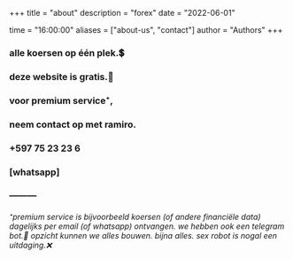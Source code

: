 +++
title = "about"
description = "forex"
date = "2022-06-01"
<!-- time = "08:00:00" -->
time = "16:00:00"
aliases = ["about-us", "contact"]
author = "Authors"
+++

### alle koersen op één plek.💲
### deze website is gratis.🤗
### voor premium service⁺,
### neem contact op met ramiro.
### +597 75 23 23 6
### [whatsapp]
### ———
###### ⁺premium service is bijvoorbeeld koersen (of andere financiële data) dagelijks per email (of whatsapp) ontvangen. we hebben ook een telegram bot.🤖 opzicht kunnen we alles bouwen. bijna alles. sex robot is nogal een uitdaging.❌
